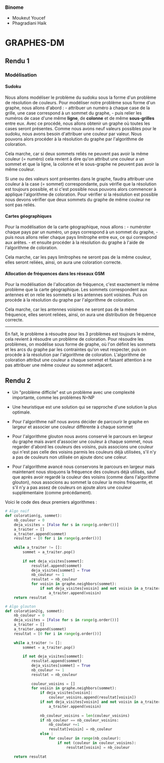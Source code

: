 ### Binome
- Moukeut Youcef
- Phagradiani Haik

# GRAPHES-DM

## Rendu 1

### Modélisation

#### Sudoku
Nous allons modéliser le problème du sudoku sous la forme d'un problème de résolution de couleurs. 
Pour modéliser notre problème sous forme d'un graphe, nous allons d'abord :
	- attribuer un numéro à chaque case de la grille, une case correspond à un sommet du graphe,
	- puis relier les numéros de case d'une même **ligne**, de **colonne** et de même **sous-grilles** entre eux.
Avec ce procédé, nous allons obtenir un graphe où toutes les cases seront présentes. 
Comme nous avons neuf valeurs possibles pour le sudoku, nous avons besoin d'attribuer une couleur par valeur. Nous pouvons alors procéder à la résolution du graphe par l'algorithme de coloration.

Cela marche, car si deux sommets reliés ne peuvent pas avoir la même couleur (= numéro) cela revient à dire qu'on attribut une couleur a un sommet et que la ligne, la colonne et le sous-graphe ne peuvent pas avoir la même couleur.

Si une ou des valeurs sont présentes dans le graphe, faudra attribuer une couleur à la case (= sommet) correspondante, puis vérifie que la résolution est toujours possible, et si c'est possible nous pouvons alors commencer à applique l'algorithme de coloration. Pour vérifier si la résolution est possible nous devons vérifier que deux sommets du graphe de même couleur ne sont pas reliés.

#### Cartes géographiques 

Pour la modélisation de la carte géographique, nous allons :
	- numéroter chaque pays par un numéro, un pays correspond à un sommet du graphe,
	- puis nous allons relier chaque pays limitrophe entre eux, ce qui correspond aux arêtes.
	- et ensuite procéder à la résolution du graphe à l'aide de l'algorithme de coloration.

Cela marche, car les pays limitrophes ne seront pas de la même couleur, elles seront reliées, ainsi, on aura une coloration correcte.

#### Allocation de fréquences dans les réseaux GSM

Pour la modélisation de l'allocation de fréquence, c'est exactement le même problème que la carte géographique. Les sommets correspondent aux antennes et on relie les sommets si les antennes sont voisines. Puis on procède à la résolution du graphe par l'algorithme de coloration.

Cela marche, car les antennes voisines ne seront pas de la même fréquence, elles seront reliées, ainsi, on aura une distribution de fréquence correcte.

---------------------------------------------------

En fait, le problème à résoudre pour les 3 problèmes est toujours le même, cela revient à résoudre un problème de coloration. Pour résoudre les problèmes, on modélise sous forme de graphe, où l'on définit les sommets et les arcs du graphe par les contraintes qu'on veut respecter, puis on procède à la résolution par l'algorithme de coloration. L'algorithme de coloration attribut une couleur a chaque sommet et faisant attention à ne pas attribuer une même couleur au sommet adjacent.


## Rendu 2


- Un "problème difficile" est un problème avec une complexité importante, comme les problèmes N=NP
- Une heuristique est une solution qui se rapproche d'une solution la plus optimale.

- Pour l'algorithme naïf nous avons décider de parcourir le graphe en largeur et associer une couleur différente à chaque sommet
- Pour l'algorithme glouton nous avons conservé le parcours en largeur du graphe mais avant d'associer une couleur à chaque sommet, nous regarder d'abord les couleurs des voisins, puis associons une couleur qui n'est pas celle des voisins parmis les couleurs déjà utilisées, s'il n'y a pas de couleurs non utilisée on ajoute donc une coleur.
- Pour l'algorithme avancé nous conservons le parcours en largeur mais maintenant nous stoquons la fréquence des couleurs déjà utilisés, sauf que après avoir regardé la couleur des voisins (comme dans l'algorithme glouton), nous associons au sommet la couleur la moins fréquente, et s'il n'y a pas assez de couleurs on ajoute alors une couleur supplémentaire (comme précédament). 

Voici le code des deux premiers algorithmes : 

```py
# Algo naif
def coloration(g, sommet):
	nb_couleur = 0
	deja_visites = [False for s in range(g.order())]
	a_traiter = []
	a_traiter.append(sommet)
	resultat = [0 for i in range(g.order())]
	
	while a_traiter != []:
		sommet = a_traiter.pop()
		
		if not deja_visites[sommet]:
			resultat.append(sommet)
			deja_visites[sommet] = True
			nb_couleur += 1
			resultat = nb_couleur			
			for voisin in graphe.neighbors(sommet):
				if not deja_visites[voisin] and not voisin in a_traiter:
					a_traiter.append(voisin)
	return resultat
```
```py
# Algo glouton
def coloration2(g, sommet):
	nb_couleur = 0
	deja_visites = [False for s in range(g.order())]
	a_traiter = []
	a_traiter.append(sommet)
	resultat = [0 for i in range(g.order())]
	
	while a_traiter != []:
		sommet = a_traiter.pop()
		
		if not deja_visites[sommet]:
			resultat.append(sommet)
			deja_visites[sommet] = True
			nb_couleur += 1
			resultat = nb_couleur
			
			couleur_voisins = []		
			for voisin in graphe.neighbors(sommet):
				if deja_visites[voisin]:
					couleur_voisins.append(resultat[voisin])
				if not deja_visites[voisin] and not voisin in a_traiter:
					a_traiter.append(voisin)
			
				nb_couleur_voisins = len(couleur_voisins)
				if nb_couleur == nb_couleur_voisins:
					nb_couleur +=1
					resultat[voisin] = nb_couleur
				else :
					for couleur in range(nb_couleur):
						if not (couleur in couleur_voisins):
							resultat[voisin] = nb_couleur
							
	return resultat
```










